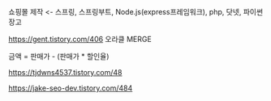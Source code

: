 쇼핑몰 제작 <- 스프링, 스프링부트, Node.js(express프레임워크), php, 닷넷, 파이썬장고


https://gent.tistory.com/406 오라클 MERGE


금액 = 판매가 - (판매가 * 할인율)


https://tjdwns4537.tistory.com/48


https://jake-seo-dev.tistory.com/484